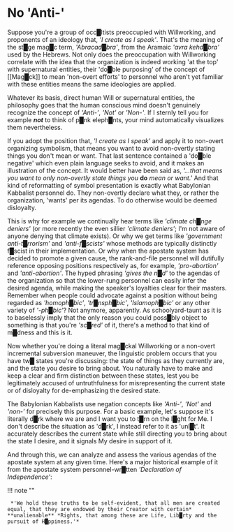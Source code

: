 # No 'Anti-'

Suppose you're a group of occ█ltists preoccupied with Willworking, and proponents of an ideology that, *'I create as I speak'*.  That's the meaning of the st█ge mag█c term, *'Abracad█bra'*, from the Aramaic *'avra kehd█bra'* used by the Hebrews.  Not only does the preoccupation with Willworking correlate with the idea that the organization is indeed working 'at the top' with supernatural entities, their 'do█ble purposing' of the concept of [[Mag█ck]] to mean 'non-overt efforts' to personnel who aren't yet familiar with these entities means the same ideologies are applied.

Whatever its basis, direct human Will or supernatural entities, the philosophy goes that the human conscious mind doesn't genuinely recognize the concept of *'Anti-'*, *'Not'* or *'Non-'*.  If I sternly tell you for example ***not*** to think of p█nk eleph█nts, your mind automatically visualizes them nevertheless.  

If you adopt the position that, *'I create as I speak'* and apply it to non-overt organizing symbolism, that means you want to avoid non-overtly stating things you don't mean or want.  That last sentence contained a 'do█ble negative' which even plain language seeks to avoid, and it makes an illustration of the concept.  It would better have been said as, *'...that means you want to only non-overtly state things you* **do** *mean or want.'*  And that kind of reformatting of symbol presentation is exactly what Babylonian Kabbalist personnel do.  They non-overtly declare what they, or rather the organization, 'wants' per its agendas.  To do otherwise would be deemed disloyalty.

This is why for example we continually hear terms like *'climate ch█nge deniers'* (or more recently the even sillier *'climate deniers'*; I'm not aware of anyone denying that climate exists).  Or why we get terms like *'government anti-t█rrorism'* and *'anti-f█scists'* whose methods are typically distinctly f█scist in their implementation.  Or why when the apostate system has decided to promote a given cause, the rank-and-file personnel will dutifully reference opposing positions respectively as, for example, *'pro-abortion'* and *'anti-abortion'*.  The hyped phrasing *'gives the n█d'* to the agendas of the organization so that the lower-rung personnel can easily infer the desired agenda, while making the speaker's loyalties clear for their masters.  Remember when people could advocate against a position without being regarded as *'homoph█bic'*, *'tr█nsph█bic'*, *'Islamoph█bic'* or any other variety of *'-ph█bic'*?  Not anymore, apparently.  As schoolyard-taunt as it is to baselessly imply that the only reason you could poss█bly object to something is that you're *'sc█red'* of it, there's a method to that kind of m█dness and this is it.

Now whether you're doing a literal mag█ckal Willworking or a non-overt incremental subversion maneuver, the linguistic problem occurs that you have tw█ states you're discussing: the state of things as they currently are, and the state you desire to bring about.  You naturally have to make and keep a clear and firm distinction between these states, lest you be legitimately accused of untruthfulness for misrepresenting the current state or of disloyalty for de-emphasizing the desired state.

The Babylonian Kabbalists use negation concepts like *'Anti-'*, *'Not'* and *'non-'* for precisely this purpose.  For a basic example, let's suppose it's literally d█rk where we are and I want you to t█rn on the l█ght for Me.  I don't describe the situation as 'd█rk', I instead refer to it as 'unl█t'.  It accurately describes the current state while still directing you to bring about the state I desire, and it signals My desire in support of it.

And through this, we can analyze and assess the various agendas of the apostate system at any given time. 
 Here's a major historical example of it from the apostate system personnel-wr█tten *'Declaration of Independence'*:
 
 !!! note "" 
 
     *'We hold these truths to be self-evident, that all men are created equal, that they are endowed by their Creator with certain* **unalienable** *Rights, that among these are Life, Lib█rty and the pursuit of H█ppiness.'*



